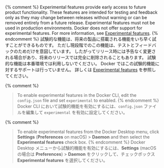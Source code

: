 <!-- This text will be included in the CLI plugin docs that are marked as experimental in Docker Enterprise 3.0 release -->
{% comment %}
Experimental features provide early access to future product functionality. These features are intended for testing and feedback only as they may change between releases without warning or can be removed entirely from a future release. Experimental features must not be used in production environments. Docker does not offer support for experimental features. For more information, see [Experimental features](https://success.docker.com/article/experimental-features).
{% endcomment %}
試験的な機能は、将来の製品に搭載される機能をいち早く試すことができるものです。
ただし現段階でのこの機能は、テストとフィードバックのためだけを意図しています。
したがってリリース時には予告なく変更される場合があり、将来のリリースでは完全に削除されることもあります。
試験的な機能は本番環境では利用しないでください。
Docker ではこの試験的機能に対するサポートは行っていません。
詳しくは [Experimental features](https://success.docker.com/article/experimental-features) を参照してください。
>
{% comment %}
> To enable experimental features in the Docker CLI, edit the `config.json` file and set `experimental` to enabled.
{% endcomment %}
> Docker CLI において試験的機能を有効にするには、`config.json` ファイルを編集して `experimental` を有効に設定してください。
>
{% comment %}
> To enable experimental features from the Docker Desktop menu, click **Settings** (**Preferences** on macOS) > **Daemon** and then select the **Experimental features** check box.
{% endcomment %}
> Docker Desktop メニューから試験的機能を有効にするには、**Settings** (macOS の場合は **Preferences**) > **Daemon** をクリックして、チェックボックス **Experimental features** を選択してください。
